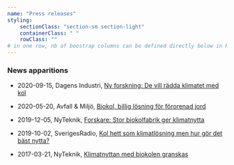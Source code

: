 ```yaml
---
name: "Press releases"
styling:
    sectionClass: "section-sm section-light"
    containerClass: " "
    rowClass: ""
# in one row, nb of boostrap columns can be defined directly below in HTML
---
```


<div class="col-md-8">

### **News apparitions**

<!-- * 202x-xx-xx, Media, [title](url)  -->

  
* 2020-09-15, Dagens Industri, [Ny forskning: De vill rädda klimatet med kol](https://www.di.se/hallbart-naringsliv/ny-forskning-de-vill-radda-klimatet-med-kol/)

* 2020-05-20, Avfall & Miljö, [Biokol, billig lösning för förorenad jord](http://ebooks.exakta.se/avfall_sverige/2020/2005/20/)

* 2019-12-05, NyTeknik, [Forskare: Stor biokolfabrik ger klimatnytta](https://www.nyteknik.se/premium/forskare-stor-biokolfabrik-ger-klimatnytta-6980636)

* 2019-10-02, SverigesRadio, [Kol hett som klimatlösning men hur gör det bäst nytta?](https://sverigesradio.se/avsnitt/1366018)

* 2017-03-21, NyTeknik, [Klimatnyttan med biokolen granskas](https://www.nyteknik.se/energi/klimatnyttan-med-biokolen-granskas-6832218)


</div>